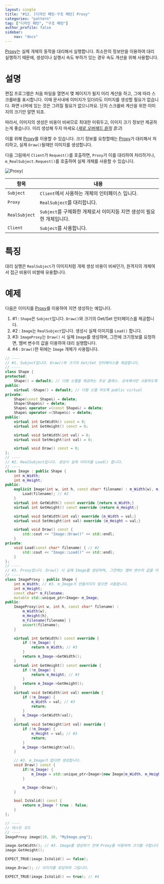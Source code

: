 ```yaml
---
layout: single
title: "#12. [디자인 패턴-구조 패턴] Proxy"
categories: "pattern"
tag: ["디자인 패턴", "구조 패턴"]
author_profile: false
sidebar: 
    nav: "docs"
---
```


[Proxy](https://tango1202.github.io/pattern/pattern-proxy/)는 실제 개체의 동작을 대리해서 실행합니다. 최소한의 정보만을 이용하여 대리 실행하기 때문에, 생성이나 실행시 속도 부하가 있는 경우 속도 개선을 위해 사용합니다.

# 설명

편집 프로그램은 처음 파일을 열면서 몇 페이지가 될지 미리 계산을 하고, 그에 따라 스크롤바를 표시합니다. 이때 문서내에 이미지가 있더라도 이미지를 생성할 필요가 없습니다. 화면 너머에 있는 것은 그려질 필요가 없으니까요. 단지 스크롤바 계산을 위한 이미지의 크기만 알면 되죠.

따라서, 이미지의 생성은 비용이 비싸므로 최대한 미뤄두고, 이미지 크기 정보만 제공하는게 좋습니다. 미리 생성해 두지 마세요.(*[제로 오버헤드 원칙](https://tango1202.github.io/principle/principle-zero-overhead/) 참고*)

이를 위해 [Proxy](https://tango1202.github.io/pattern/pattern-proxy/)를 이용할 수 있습니다.
크기 정보를 요청할때는 [Proxy](https://tango1202.github.io/pattern/pattern-proxy/)가 대리해서 처리하고, 실제 `Draw()`될때만 이미지를 생성합니다. 

다음 그림에서 `Client`가 `Request()`를 호출하면, `Proxy`가 이를 대리하여 처리하거나, `m_RealSubject.Request()`를 호출하여 실제 개체를 사용할 수 있습니다.

![Proxy(](https://github.com/tango1202/tango1202.github.io/assets/133472501/8a166c74-65f3-480e-9548-e4044204dea8)

|항목|내용|
|--|--|
|`Subject`|`Client`에서 사용하는 개체의 인터페이스 입니다.|
|`Proxy`|`RealSubject`를 대리합니다.|
|`RealSubject`|`Subject`를 구체화한 개체로서 이미지등 지연 생성이 필요한 개체입니다.|
|`Client`|`Subject`를 사용합니다.|

# 특징

대리 실행은 `RealSubject`가 이미지처럼 개체 생성 비용이 비싸던가, 원격지의 개체여서 접근 비용이 비쌀때 유용합니다. 

# 예제

다음은 이미지를 [Proxy](https://tango1202.github.io/pattern/pattern-proxy/)를 이용하여 지연 생성하는 예입니다.

1. #1 : `Shape`은 `Subject`입니다. `Draw()`와 크기의 Get/Set 인터페이스를 제공합니다.
2. #2 : `Image`는 `RealSubject`입니다. 생성시 실제 이미지를 `Load()` 합니다.
3. #3: `ImageProxy`는 `Draw()` 시 실제 `Image`를 생성하며, 그전에 크기정보를 요청하면, 멤버 변수의 값을 이용하여 대리 실행합니다.
4. #4 : `Draw()`한 뒤에는 `Image` 개체가 사용됩니다.

```cpp
// ----
// #1. Subject입니다. Draw()와 크기의 Get/Set 인터페이스를 제공합니다.
// ----
class Shape {
protected:
    Shape() = default; // 다형 소멸을 제공하는 추상 클래스. 상속해서만 사용하도록 protected
public:
    virtual ~Shape() = default; // 다형 소멸 하도록 public virtual
private:
    Shape(const Shape&) = delete;
    Shape(Shape&&) = delete;
    Shape& operator =(const Shape&) = delete;
    Shape& operator =(Shape&&) = delete;          
public:
    virtual int GetWidth() const = 0;
    virtual int GetHeight() const = 0;

    virtual void SetWidth(int val) = 0;
    virtual void SetHeight(int val) = 0;    

    virtual void Draw() const = 0;   
};
// ----
// #2. RealSubject입니다. 생성시 실제 이미지를 Load() 합니다.
// ----
class Image : public Shape {
    int m_Width;
    int m_Height;
public:
    explicit Image(int w, int h, const char* filename) : m_Width{w}, m_Height{h} {
        Load(filename); // #2
    }
    virtual int GetWidth() const override {return m_Width;}
    virtual int GetHeight() const override {return m_Height;}

    virtual void SetWidth(int val) override {m_Width = val;}
    virtual void SetHeight(int val) override {m_Height = val;}    

    virtual void Draw() const {
        std::cout << "Image::Draw()" << std::endl;
    }
private:
    void Load(const char* filename) { // #2
        std::cout << "Image::Load()" << std::endl;
    }
};
// ----
// #3. Proxy입니다. Draw() 시 실제 Image를 생성하며, 그전에는 멤버 변수의 값을 이용합니다.
// ----
class ImageProxy : public Shape {
    int m_Width; // #3. m_Image가 만들어지지 않으면 사용합니다.
    int m_Height;   
    const char* m_Filename;     
    mutable std::unique_ptr<Image> m_Image; 
public:
    ImageProxy(int w, int h, const char* filename) :
        m_Width{w}, 
        m_Height{h}, 
        m_Filename{filename} {
        assert(filename);
    }

    virtual int GetWidth() const override {
        if (!m_Image) {
            return m_Width; // #3
        }
        return m_Image->GetWidth();
    }
    virtual int GetHeight() const override {
        if (!m_Image) {
            return m_Height; // #3  
        }
        return m_Image->GetHeight();
    }
    virtual void SetWidth(int val) override {
        if (!m_Image) {
            m_Width = val; // #3  
            return; 
        }
        m_Image->SetWidth(val);
    }
    virtual void SetHeight(int val) override {
        if (!m_Image) {
            m_Height = val; // #3 
            return; 
        }
        m_Image->SetHeight(val);
    } 

    // #3. m_Image가 없다면 생성합니다.      
    void Draw() const {
        if(!m_Image) {
            m_Image = std::unique_ptr<Image>{new Image{m_Width, m_Height, m_Filename}};
        }

        m_Image->Draw();
    }

    bool IsValid() const {
        return m_Image ? true : false;
    }
};

// ----
// 테스트 코드
// ----
ImageProxy image{10, 20, "MyImage.png"};

image.GetWidth(); // #3. Image를 생성하기 전에 Proxy를 이용하여 크기를 구합니다.
image.GetHeight();

EXPECT_TRUE(image.IsValid() == false);

image.Draw(); // 이미지를 로딩하여 그립니다.

EXPECT_TRUE(image.IsValid() == true); // #4  
```
